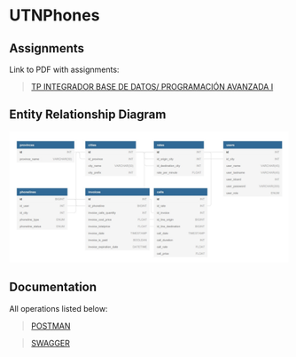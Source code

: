 # UTNPhones

## Assignments

Link to PDF with assignments:

> [TP INTEGRADOR BASE DE DATOS/ PROGRAMACIÓN AVANZADA I](https://github.com/rodrigofanjul/UTNPhones/blob/master/docs/PAI%20-%20BD2%20-%20TP%20FINAL%20-%20Borrador.pdf)

## Entity Relationship Diagram

![DER](https://github.com/rodrigofanjul/UTNPhones/blob/master/schema/DER.jpg)

## Documentation

All operations listed below:

> [POSTMAN](https://documenter.getpostman.com/view/11243328/SztHWjd1?version=latest)

> [SWAGGER](http://localhost:8080/swagger-ui.html#/)